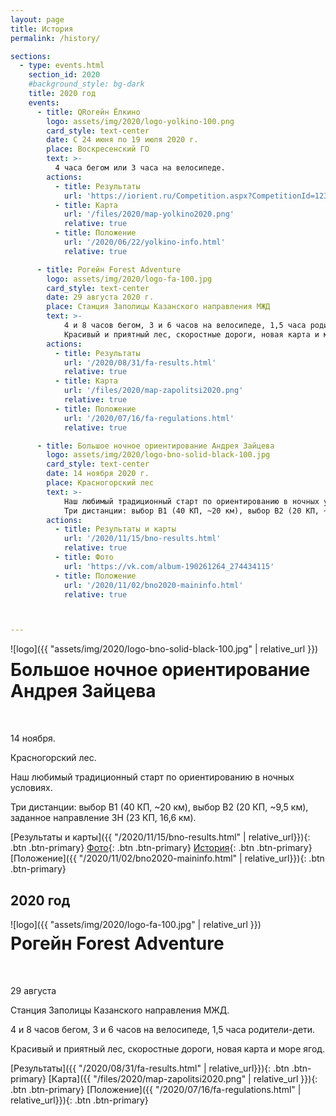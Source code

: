 ```yaml
---
layout: page
title: История
permalink: /history/

sections:
  - type: events.html
    section_id: 2020
    #background_style: bg-dark
    title: 2020 год
    events:
      - title: QRогейн Ёлкино
        logo: assets/img/2020/logo-yolkino-100.png
        card_style: text-center
        date: С 24 июня по 19 июля 2020 г.
        place: Воскресенский ГО
        text: >-
          4 часа бегом или 3 часа на велосипеде.
        actions:
          - title: Результаты
            url: 'https://iorient.ru/Competition.aspx?CompetitionId=123'
          - title: Карта
            url: '/files/2020/map-yolkino2020.png'
            relative: true
          - title: Положение
            url: '/2020/06/22/yolkino-info.html'
            relative: true

      - title: Рогейн Forest Adventure
        logo: assets/img/2020/logo-fa-100.jpg
        card_style: text-center
        date: 29 августа 2020 г.
        place: Станция Заполицы Казанского направления МЖД
        text: >-
            4 и 8 часов бегом, 3 и 6 часов на велосипеде, 1,5 часа родители-дети.
            Красивый и приятный лес, скоростные дороги, новая карта и море ягод.
        actions:
          - title: Результаты
            url: '/2020/08/31/fa-results.html'
            relative: true
          - title: Карта
            url: '/files/2020/map-zapolitsi2020.png'
            relative: true
          - title: Положение
            url: '/2020/07/16/fa-regulations.html'
            relative: true

      - title: Большое ночное ориентирование Андрея Зайцева
        logo: assets/img/2020/logo-bno-solid-black-100.jpg
        card_style: text-center
        date: 14 ноября 2020 г.
        place: Красногорский лес
        text: >-
            Наш любимый традиционный старт по ориентированию в ночных условиях.
            Три дистанции: выбор В1 (40 КП, ~20 км), выбор В2 (20 КП, ~9,5 км), заданное направление ЗН (23 КП, 16,6 км).
        actions:
          - title: Результаты и карты
            url: '/2020/11/15/bno-results.html'
            relative: true
          - title: Фото
            url: 'https://vk.com/album-190261264_274434115'
          - title: Положение
            url: '/2020/11/02/bno2020-maininfo.html'
            relative: true



---
```


<div style="float:left;" markdown="1">
![logo]({{ "assets/img/2020/logo-bno-solid-black-100.jpg" | relative_url }})
</div>

# Большое ночное ориентирование Андрея Зайцева
<br>

<i class="far fa-lg fa-calendar" aria-hidden="true"></i> 14 ноября. 

<i class="fa fa-lg fa-map-marker" aria-hidden="true"></i> Красногорский лес.

Наш любимый традиционный старт по ориентированию в ночных условиях.

Три дистанции: выбор В1 (40 КП, ~20 км), выбор В2 (20 КП, ~9,5 км), заданное направление ЗН (23 КП, 16,6 км).

[Результаты и карты]({{ "/2020/11/15/bno-results.html" | relative_url}}){: .btn .btn-primary}
[Фото](https://vk.com/album-190261264_274434115){: .btn .btn-primary}
[История](http://tkmgtu.ru/library/Большое_Ночное_Ориентирование){: .btn .btn-primary}
[Положение]({{ "/2020/11/02/bno2020-maininfo.html" | relative_url}}){: .btn .btn-primary}

2020 год
--------

<div style="float:left;" markdown="1">
![logo]({{ "assets/img/2020/logo-fa-100.jpg" | relative_url }})
</div>

# Рогейн Forest Adventure
<br>

<i class="far fa-lg fa-calendar" aria-hidden="true"></i> 29 августа

<i class="fa fa-lg fa-map-marker" aria-hidden="true"></i> Станция Заполицы Казанского направления МЖД.

4 и 8 часов бегом, 3 и 6 часов на велосипеде, 1,5 часа родители-дети.

Красивый и приятный лес, скоростные дороги, новая карта и море ягод.

[Результаты]({{ "/2020/08/31/fa-results.html" | relative_url}}){: .btn .btn-primary}
[Карта]({{ "/files/2020/map-zapolitsi2020.png" | relative_url }}){: .btn .btn-primary}
[Положение]({{ "/2020/07/16/fa-regulations.html" | relative_url}}){: .btn .btn-primary}

<br>

